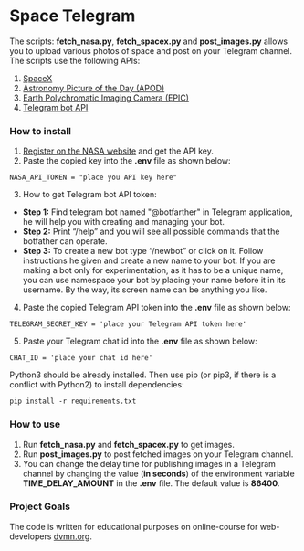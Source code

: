 # Space Telegram

The scripts: **fetch_nasa.py**, **fetch_spacex.py** and **post_images.py** allows you to upload various photos of space and post on your Telegram channel.
The scripts use the following APIs: 
1. [SpaceX](https://documenter.getpostman.com/view/2025350/RWaEzAiG#bc65ba60-decf-4289-bb04-4ca9df01b9c1) 
2. [Astronomy Picture of the Day (APOD)](https://api.nasa.gov/#apod)
3. [Earth Polychromatic Imaging Camera (EPIC)](https://api.nasa.gov/#epic) 
4. [Telegram bot API](https://core.telegram.org/bots/api)

### How to install

1. [Register on the NASA website](https://api.nasa.gov/#signUp) and get the API key.
2. Paste the copied key into the **.env** file as shown below:
```
NASA_API_TOKEN = "place you API key here"
```
3. How to get Telegram bot API token:
* **Step 1:** Find telegram bot named "@botfarther" in Telegram application, he will help you with creating and managing your bot.
* **Step 2:** Print “/help” and you will see all possible commands that the botfather can operate.
* **Step 3:** To create a new bot type “/newbot” or click on it. Follow instructions he given and create a new name to your bot. If you are making a bot only for experimentation, as it has to be a unique name, you can use namespace your bot by placing your name before it in its username. By the way, its screen name can be anything you like.

4. Paste the copied Telegram API token into the **.env** file as shown below:
```
TELEGRAM_SECRET_KEY = 'place your Telegram API token here'
```

5. Paste your Telegram chat id into the **.env** file as shown below:
```
CHAT_ID = 'place your chat id here'
```

Python3 should be already installed. Then use pip (or pip3, if there is a conflict with Python2) to install dependencies:
```
pip install -r requirements.txt
```

### How to use

1. Run **fetch_nasa.py** and **fetch_spacex.py** to get images.
2. Run **post_images.py** to post fetched images on your Telegram channel.
3. You can change the delay time for publishing images in a Telegram channel by changing the value (**in seconds**) of the environment variable **TIME_DELAY_AMOUNT** in the **.env** file. The default value is **86400**.

### Project Goals

The code is written for educational purposes on online-course for web-developers [dvmn.org](https://dvmn.org/).